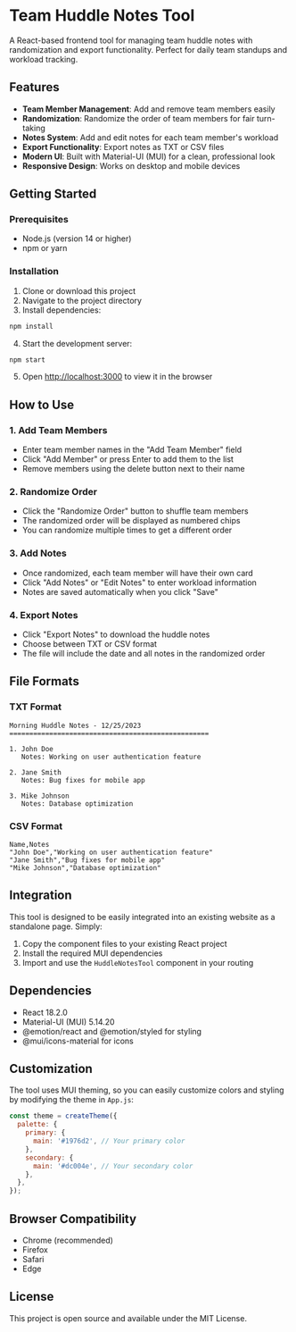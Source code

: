 # Team Huddle Notes Tool

A React-based frontend tool for managing team huddle notes with randomization and export functionality. Perfect for daily team standups and workload tracking.

## Features

- **Team Member Management**: Add and remove team members easily
- **Randomization**: Randomize the order of team members for fair turn-taking
- **Notes System**: Add and edit notes for each team member's workload
- **Export Functionality**: Export notes as TXT or CSV files
- **Modern UI**: Built with Material-UI (MUI) for a clean, professional look
- **Responsive Design**: Works on desktop and mobile devices

## Getting Started

### Prerequisites

- Node.js (version 14 or higher)
- npm or yarn

### Installation

1. Clone or download this project
2. Navigate to the project directory
3. Install dependencies:

```bash
npm install
```

4. Start the development server:

```bash
npm start
```

5. Open [http://localhost:3000](http://localhost:3000) to view it in the browser

## How to Use

### 1. Add Team Members
- Enter team member names in the "Add Team Member" field
- Click "Add Member" or press Enter to add them to the list
- Remove members using the delete button next to their name

### 2. Randomize Order
- Click the "Randomize Order" button to shuffle team members
- The randomized order will be displayed as numbered chips
- You can randomize multiple times to get a different order

### 3. Add Notes
- Once randomized, each team member will have their own card
- Click "Add Notes" or "Edit Notes" to enter workload information
- Notes are saved automatically when you click "Save"

### 4. Export Notes
- Click "Export Notes" to download the huddle notes
- Choose between TXT or CSV format
- The file will include the date and all notes in the randomized order

## File Formats

### TXT Format
```
Morning Huddle Notes - 12/25/2023
==================================================

1. John Doe
   Notes: Working on user authentication feature

2. Jane Smith
   Notes: Bug fixes for mobile app

3. Mike Johnson
   Notes: Database optimization
```

### CSV Format
```csv
Name,Notes
"John Doe","Working on user authentication feature"
"Jane Smith","Bug fixes for mobile app"
"Mike Johnson","Database optimization"
```

## Integration

This tool is designed to be easily integrated into an existing website as a standalone page. Simply:

1. Copy the component files to your existing React project
2. Install the required MUI dependencies
3. Import and use the `HuddleNotesTool` component in your routing

## Dependencies

- React 18.2.0
- Material-UI (MUI) 5.14.20
- @emotion/react and @emotion/styled for styling
- @mui/icons-material for icons

## Customization

The tool uses MUI theming, so you can easily customize colors and styling by modifying the theme in `App.js`:

```javascript
const theme = createTheme({
  palette: {
    primary: {
      main: '#1976d2', // Your primary color
    },
    secondary: {
      main: '#dc004e', // Your secondary color
    },
  },
});
```

## Browser Compatibility

- Chrome (recommended)
- Firefox
- Safari
- Edge

## License

This project is open source and available under the MIT License. 